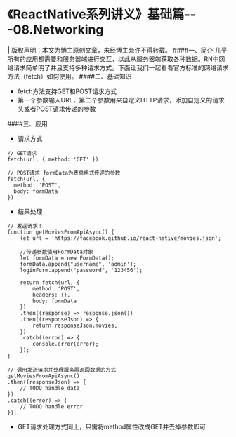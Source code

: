# 《ReactNative系列讲义》基础篇---08.Networking
**|** 版权声明：本文为博主原创文章，未经博主允许不得转载。
####一、简介
几乎所有的应用都需要和服务器端进行交互，以此从服务器端获取各种数据。RN中网络请求简单明了并且支持多种请求方式。下面让我们一起看看官方标准的网络请求方法（fetch）如何使用。
####二、基础知识
* fetch方法支持GET和POST请求方式
* 第一个参数输入URL，第二个参数用来自定义HTTP请求，添加自定义的请求头或者POST请求传递的参数

####三、应用
* 请求方式

```
// GET请求
fetch(url, { method: 'GET' })

// POST请求 formData为表单格式传递的参数
fetch(url, {
  method: 'POST',
  body: formData
})
```

* 结果处理
 
```
// 发送请求！
function getMoviesFromApiAsync() {
    let url = 'https://facebook.github.io/react-native/movies.json';
    
    //传递参数使用FormData对象
    let formData = new FormData();
    formData.append("username", 'admin');
    loginForm.append("password", '123456'); 

    return fetch(url, {
        method: 'POST',
        headers: {},
        body: formData    
    })
    .then((response) => response.json())
    .then((responseJson) => {
        return responseJson.movies;
    })
    .catch((error) => {
        console.error(error);
    });
}

// 调用发送请求并处理服务器返回数据的方式
getMoviesFromApiAsync()
.then((responseJson) => {
    // TODO handle data
})
.catch((error) => {
    // TODO handle error
});
```

* GET请求处理方式同上，只需将method属性改成GET并去掉参数即可


